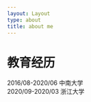 ```yaml
---
layout: Layout
type: about
title: about me
---
```


# 教育经历

<div class="two-column">
  <div class="cell">
    <span>2016/08-2020/06</span>
    <span>中南大学</span>
  </div>

  <div class="cell">
    <span>2020/09-2020/03</span>
    <span>浙江大学</span>
  </div>
</div>
